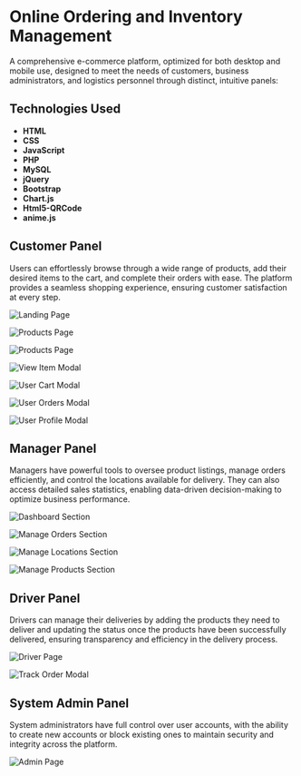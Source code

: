 # Online Ordering and Inventory Management

A comprehensive e-commerce platform, optimized for both desktop and mobile use, designed to meet the needs of customers, business administrators, and logistics personnel through distinct, intuitive panels:

## Technologies Used

- **HTML**
- **CSS**
- **JavaScript**
- **PHP**
- **MySQL**
- **jQuery**
- **Bootstrap**
- **Chart.js**
- **Html5-QRCode**
- **anime.js**

## Customer Panel

Users can effortlessly browse through a wide range of products, add their desired items to the cart, and complete their orders with ease. The platform provides a seamless shopping experience, ensuring customer satisfaction at every step.

![Landing Page](Extra_files/preview_images/a1.jpg)

![Products Page](Extra_files/preview_images/a2.jpg)

![Products Page](Extra_files/preview_images/a3.jpg)

![View Item Modal](Extra_files/preview_images/a4.jpg)

![User Cart Modal](Extra_files/preview_images/a5.jpg)

![User Orders Modal](Extra_files/preview_images/a6.jpg)

![User Profile Modal](Extra_files/preview_images/a7.jpg)

## Manager Panel

Managers have powerful tools to oversee product listings, manage orders efficiently, and control the locations available for delivery. They can also access detailed sales statistics, enabling data-driven decision-making to optimize business performance.

![Dashboard Section](Extra_files/preview_images/b1.jpg)

![Manage Orders Section](Extra_files/preview_images/b2.jpg)

![Manage Locations Section](Extra_files/preview_images/b3.jpg)

![Manage Products Section](Extra_files/preview_images/b4.jpg)

## Driver Panel

Drivers can manage their deliveries by adding the products they need to deliver and updating the status once the products have been successfully delivered, ensuring transparency and efficiency in the delivery process.

![Driver Page](Extra_files/preview_images/c1.jpg)

![Track Order Modal](Extra_files/preview_images/c2.jpg)

## System Admin Panel

System administrators have full control over user accounts, with the ability to create new accounts or block existing ones to maintain security and integrity across the platform.

![Admin Page](Extra_files/preview_images/d1.jpg)
